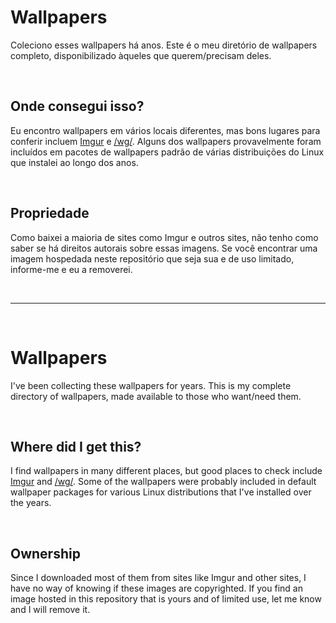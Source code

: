 # Wallpapers

Coleciono esses wallpapers há anos. Este é o meu diretório de wallpapers completo, disponibilizado àqueles que querem/precisam deles.

<p>&nbsp;</p>

## Onde consegui isso?

Eu encontro wallpapers em vários locais diferentes, mas bons lugares para conferir incluem [Imgur](http://imgur.com) e [/wg/](http://4chan.org/wg). Alguns dos wallpapers provavelmente foram incluídos em pacotes de wallpapers padrão de várias distribuições do Linux que instalei ao longo dos anos.

<p>&nbsp;</p>

## Propriedade

Como baixei a maioria de sites como Imgur e outros sites, não tenho como saber se há direitos autorais sobre essas imagens. Se você encontrar uma imagem hospedada neste repositório que seja sua e de uso limitado, informe-me e eu a removerei.

<!-- SEPARADOR -->

<p>&nbsp;</p>

<hr />

<p>&nbsp;</p>

# Wallpapers

I've been collecting these wallpapers for years. This is my complete directory of wallpapers, made available to those who want/need them.

<p>&nbsp;</p>

## Where did I get this?

I find wallpapers in many different places, but good places to check include [Imgur](http://imgur.com) and [/wg/](http://4chan.org/wg). Some of the wallpapers were probably included in default wallpaper packages for various Linux distributions that I've installed over the years.

<p>&nbsp;</p>

## Ownership

Since I downloaded most of them from sites like Imgur and other sites, I have no way of knowing if these images are copyrighted. If you find an image hosted in this repository that is yours and of limited use, let me know and I will remove it.

<p>&nbsp;</p>

